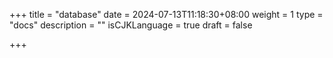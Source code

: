 +++
title = "database"
date = 2024-07-13T11:18:30+08:00
weight = 1
type = "docs"
description = ""
isCJKLanguage = true
draft = false

+++

